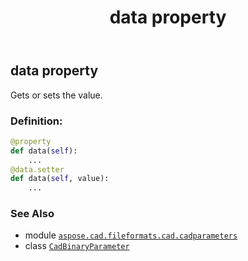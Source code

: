 ﻿---
title: data property
second_title: Aspose.CAD for Python via .NET API References
description: 
type: docs
weight: 40
url: /python-net/aspose.cad.fileformats.cad.cadparameters/cadbinaryparameter/data/
is_root: false
---

## data property


Gets or sets the value.
### Definition:
```python
@property
def data(self):
    ...
@data.setter
def data(self, value):
    ...
```

### See Also
* module [`aspose.cad.fileformats.cad.cadparameters`](../../)
* class [`CadBinaryParameter`](/cad/python-net/aspose.cad.fileformats.cad.cadparameters/cadbinaryparameter)
